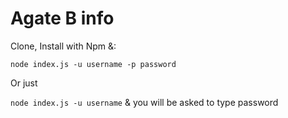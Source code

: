 Agate B info
=====

Clone, Install with Npm &:

`node index.js -u username -p password`

Or just

`node index.js -u username` & you will be asked to type password